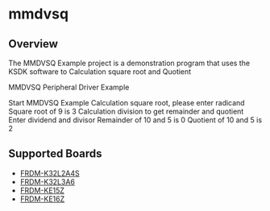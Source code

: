 # mmdvsq

## Overview
The MMDVSQ Example project is a demonstration program that uses the KSDK software to Calculation square root and Quotient

MMDVSQ Peripheral Driver Example


Start MMDVSQ Example
Calculation square root, please enter radicand
Square root of 9 is 3
Calculation division to get remainder and quotient
Enter dividend and divisor
Remainder of 10 and 5 is 0
Quotient of 10 and 5 is 2

## Supported Boards
- [FRDM-K32L2A4S](../../_boards/frdmk32l2a4s/driver_examples/mmdvsq/example_board_readme.md)
- [FRDM-K32L3A6](../../_boards/frdmk32l3a6/driver_examples/mmdvsq/example_board_readme.md)
- [FRDM-KE15Z](../../_boards/frdmke15z/driver_examples/mmdvsq/example_board_readme.md)
- [FRDM-KE16Z](../../_boards/frdmke16z/driver_examples/mmdvsq/example_board_readme.md)
